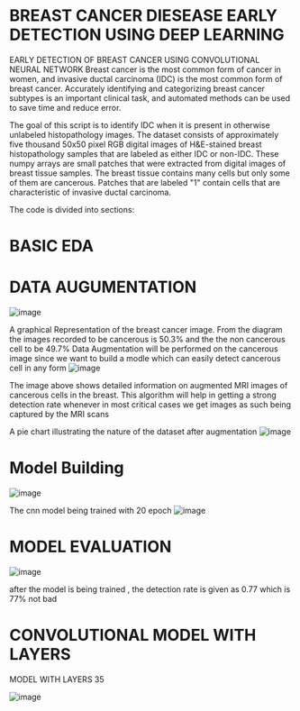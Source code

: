 # BREAST CANCER DIESEASE EARLY DETECTION USING DEEP LEARNING 
EARLY DETECTION OF BREAST CANCER USING CONVOLUTIONAL NEURAL NETWORK
Breast cancer is the most common form of cancer in women, and invasive ductal carcinoma (IDC) is the most common form of breast cancer. Accurately identifying and categorizing breast cancer subtypes is an important clinical task, and automated methods can be used to save time and reduce error.

The goal of this script is to identify IDC when it is present in otherwise unlabeled histopathology images. The dataset consists of approximately five thousand 50x50 pixel RGB digital images of H&E-stained breast histopathology samples that are labeled as either IDC or non-IDC. These numpy arrays are small patches that were extracted from digital images of breast tissue samples. The breast tissue contains many cells but only some of them are cancerous. Patches that are labeled "1" contain cells that are characteristic of invasive ductal carcinoma.

The code is divided into sections:

# BASIC EDA


# DATA AUGUMENTATION
![image](https://github.com/SarahY89/breast-cancer-detections/assets/92030964/7f65a016-6f8c-4c85-bc73-165190c3101b)

A graphical Representation of the breast cancer image.
From the diagram the images recorded to be cancerous is 50.3% and the the non cancerous cell to be 49.7%
Data Augmentation will be performed on the cancerous image since we want to build a modle which can easily detect cancerous cell in any form 
![image](https://github.com/SarahY89/breast-cancer-detections/assets/92030964/39683234-0849-43b4-bc77-aca170ba352d)

The image above shows detailed information on augmented MRI images of cancerous cells in the breast.
This algorithm will help in getting a strong detection rate whenever in most critical cases we get images as such being captured by the MRI scans

A pie chart illustrating the nature of the dataset after augmentation
![image](https://github.com/SarahY89/breast-cancer-detections/assets/92030964/54c4be6c-1586-41dd-8bd5-1d48e3b1038c)


# Model Building
![image](https://github.com/SarahY89/breast-cancer-detections/assets/92030964/aeda938a-0d14-4162-9e6c-f459202b5dda)

The cnn model being trained with 20 epoch 
![image](https://github.com/SarahY89/breast-cancer-detections/assets/92030964/01ad41a8-4c3c-4c4c-8e87-90ccc284fe15)


# MODEL EVALUATION
![image](https://github.com/SarahY89/breast-cancer-detections/assets/92030964/63d243dd-048f-483c-ab5e-77f8089dcee5)

after the model is being trained , the detection rate is given as 0.77 which is 77% not bad 


# CONVOLUTIONAL MODEL WITH LAYERS
MODEL WITH LAYERS 35

![image](https://github.com/SarahY89/breast-cancer-detections/assets/92030964/3a1a0c97-efa4-480a-9145-eade4a109398)


